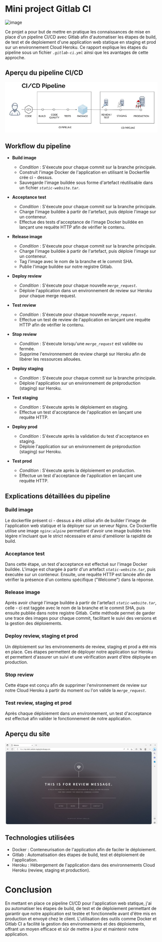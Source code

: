 # Mini project Gitlab CI

![image](https://user-images.githubusercontent.com/58290325/235281518-95b107c9-1eea-4aed-adbf-e0a924bc3b11.png)


Ce projet a pour but de mettre en pratique les connaissances de mise en place d'un pipeline CI/CD avec Gitlab afin d'automatiser les étapes de build, de test et de deploiement d'une application web statique en staging et prod sur un environnement Cloud Heroku. Ce rapport explique les étapes du pipeline sous un fichier _`.gitlab-ci.yml`_ ainsi que les avantages de cette approche.


## Aperçu du pipeline CI/CD

![pipeline ci/cd](images/pipeline-ci-cd.jpeg "pipeline ci/cd")

## Workflow du pipeline

- **Build image**
    - _Condition_ : S'éxecute pour chaque commit sur la branche principale.
    - Construit l'image Docker de l'application en utilisant le Dockerfile crée ci - dessus.
    - Sauvegarde l'image buildée sous forme d'artefact réutilisable dans un fichier _`static-website.tar`_.
 

- **Acceptance test**
    - _Condition_ : S'éxecute pour chaque commit sur la branche principale.
    - Charge l'image buildée à partir de l'artefact, puis déploie l'image sur un conteneur.
    - Effectue des tests d'acceptance de l'image Docker buildée en lançant une requête HTTP afin de vérifier le contenu.

- **Release image**
    - _Condition_ : S'éxecute pour chaque commit sur la branche principale.
    - Charge l'image buildée à partir de l'artefact, puis déploie l'image sur un conteneur.
    - Tag l'image avec le nom de la branche et le commit SHA.
    - Publie l'image buildée sur notre registre Gitlab.

- **Deploy review**
    - _Condition_ : S'éxecute pour chaque nouvelle _`merge_request`_.
    - Déploie l'application dans un environnement de review sur Heroku pour chaque merge request.

- **Test review**
    - _Condition_ : S'éxecute pour chaque nouvelle _`merge_request`_.
    - Effectue un test de review de l'application en lançant une requête HTTP afin de vérifier le contenu.

- **Stop review**
    - _Condition_ : S'éxecute lorsqu'une _`merge_request`_ est validée ou fermée.
    - Supprime l'environnement de review chargé sur Heroku afin de libérer les ressources allouées.

- **Deploy staging**
    - _Condition_ : S'éxecute pour chaque commit sur la branche principale.
    - Déploie l'application sur un environnement de préproduction (staging) sur Heroku.

- **Test staging**
    - _Condition_ : S'éxecute après le déploiement en staging.
    - Effectue un test d'acceptance de l'application en lançant une requête HTTP. 

- **Deploy prod**
    - _Condition_ : S'éxecute après la validation du test d'acceptance en staging.
    - Déploie l'application sur un environnement de préproduction (staging) sur Heroku.

- **Test prod**
    - _Condition_ : S'éxecute après la déploiement en production.
    - Effectue un test d'acceptance de l'application en lançant une requête HTTP. 


## Explications détaillées du pipeline

### Build image 
Le dockerfile présent ci - dessus a été utilisé afin de builder l'image de l'application web statique et la déployer sur un serveur Nginx. Ce Dockerfile utilise une image _`nginx:alpine`_ permettant d'avoir une image buildée très légère n'incluant que le strict nécessaire et ainsi d'améliorer la rapidité de build.

### Acceptance test
Dans cette étape, un test d'acceptance est effectué sur l'image Docker buildée. L'image est chargée à partir d'un artefact _`static-website.tar`_, puis éxecutée sur un conteneur. Ensuite, une requête HTTP est lancée afin de vérifier la présence d'un contenu spécifique ("Welcome") dans la réponse.

### Release image
Après avoir chargé l'image buildée à partir de l'artefact _`static-website.tar`_, celle - ci est taggée avec le nom de la branche et le commit SHA, puis ensuite publiée dans notre registre Gitlab. Cette méthode permet de garder une trace des images pour chaque commit, facilitant le suivi des versions et la gestion des déploiements.

### Deploy review, staging et prod
Un déploiement sur les environnements de review, staging et prod a été mis en place. Ces étapes permettent de déployer notre application sur Heroku et permettent d'assurer un suivi et une vérification avant d'être déployée en production. 

### Stop review
Cette étape est conçu afin de supprimer l'environnement de review sur notre Cloud Heroku à partir du moment ou l'on valide la _`merge_request`_. 

### Test review, staging et prod
Après chaque déploiement dans un environnement, un test d'acceptance est effectué afin valider le fonctionnement de notre application. 

## Aperçu du site 

![apercu_static_website](images/static-website.png "apercu_static_website")

## Technologies utilisées

- Docker : Conteneurisation de l'application afin de faciler le déploiement.
- Gitlab : Automatisation des étapes de build, test et déploiement de l'application.
- Heroku : Hébergement de l'application dans des environnements Cloud Heroku (review, staging et production).

# Conclusion
En mettant en place ce pipeline CI/CD pour l'application web statique, j'ai pu automatiser les étapes de build, de test et de déploiement permettant de garantir que notre application est testée et fonctionnelle avant d'être mis en production et envoyé chez le client. L'utilisation des outils comme Docker et Gitlab CI a facilité la gestion des environnements et des déploiements, offrant un moyen efficace et sûr de mettre à jour et maintenir notre application.
